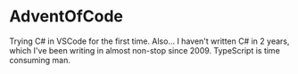 # AdventOfCode
Trying C# in VSCode for the first time. 
Also... I haven't written C# in 2 years, which I've been writing in almost non-stop since 2009. TypeScript is time consuming man.